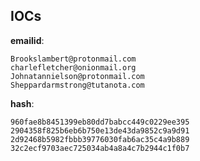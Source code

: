 
## IOCs

__emailid__:

```text
Brookslambert@protonmail.com
charlefletcher@onionmail.org
Johnatannielson@protonmail.com
Sheppardarmstrong@tutanota.com
```
__hash__:

```text
960fae8b8451399eb80dd7babcc449c0229ee395
2904358f825b6eb6b750e13de43da9852c9a9d91
2d92468b5982fbbb39776030fab6ac35c4a9b889
32c2ecf9703aec725034ab4a8a4c7b2944c1f0b7
```